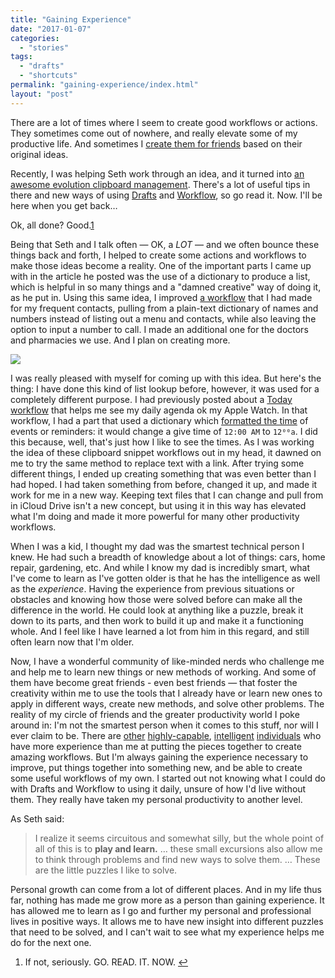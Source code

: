 ```yaml
---
title: "Gaining Experience"
date: "2017-01-07"
categories: 
  - "stories"
tags: 
  - "drafts"
  - "shortcuts"
permalink: "gaining-experience/index.html"
layout: "post"
---
```


There are a lot of times where I seem to create good workflows or actions. They sometimes come out of nowhere, and really elevate some of my productive life. And sometimes I [create them for friends](https://www.nahumck.me/drafts-tapcellar/ "Drafts TapCellar - nahumck.me") based on their original ideas.

Recently, I was helping Seth work through an idea, and it turned into [an awesome evolution clipboard management](http://sethclifford.me/2017/01/using-drafts-and-workflow-as-a-clipboard-manager/ "Using Drafts and Workflow as a Clipboard Manager"). There's a lot of useful tips in there and new ways of using [Drafts](https://geo.itunes.apple.com/us/app/drafts-quickly-capture-notes/id905337691?mt=8&uo=4&at=1001l4VZ&ct=ntwitter "Drafts on the App Store") and [Workflow](https://geo.itunes.apple.com/us/app/workflow-powerful-automation/id915249334?mt=8&uo=4&at=1001l4VZ&ct=ntwitter "Workflow on the App Store"), so go read it. Now. I'll be here when you get back…

Ok, all done? Good.[1](#fn1)

Being that Seth and I talk often — OK, a _LOT_ — and we often bounce these things back and forth, I helped to create some actions and workflows to make those ideas become a reality. One of the important parts I came up with in the article he posted was the use of a dictionary to produce a list, which is helpful in so many things and a "damned creative" way of doing it, as he put in. Using this same idea, I improved [a workflow](https://workflow.is/workflows/2563ac9600dc4ba5b474f3e7f80f545a "Call Workflow Example") that I had made for my frequent contacts, pulling from a plain-text dictionary of names and numbers instead of listing out a menu and contacts, while also leaving the option to input a number to call. I made an additional one for the doctors and pharmacies we use. And I plan on creating more.

![](/images/Image-1-7-17-10-03-AM.png)

I was really pleased with myself for coming up with this idea. But here's the thing: I have done this kind of list lookup before, however, it was used for a completely different purpose. I had previously posted about a [Today workflow](https://www.nahumck.me/second-screen/ "Second Screen - nahumck.me") that helps me see my daily agenda ok my Apple Watch. In that workflow, I had a part that used a dictionary which [formatted the time](https://workflow.is/workflows/985adf6fa08a484cb8dd0d83113c7ba2 "Time Format Example") of events or reminders: it would change a give time of `12:00 AM` to `12⁰⁰a`. I did this because, well, that's just how I like to see the times. As I was working the idea of these clipboard snippet workflows out in my head, it dawned on me to try the same method to replace text with a link. After trying some different things, I ended up creating something that was even better than I had hoped. I had taken something from before, changed it up, and made it work for me in a new way. Keeping text files that I can change and pull from in iCloud Drive isn't a new concept, but using it in this way has elevated what I'm doing and made it more powerful for many other productivity workflows.

When I was a kid, I thought my dad was the smartest technical person I knew. He had such a breadth of knowledge about a lot of things: cars, home repair, gardening, etc. And while I know my dad is incredibly smart, what I've come to learn as I've gotten older is that he has the intelligence as well as the _experience_. Having the experience from previous situations or obstacles and knowing how those were solved before can make all the difference in the world. He could look at anything like a puzzle, break it down to its parts, and then work to build it up and make it a functioning whole. And I feel like I have learned a lot from him in this regard, and still often learn now that I'm older.

Now, I have a wonderful community of like-minded nerds who challenge me and help me to learn new things or new methods of working. And some of them have become great friends - even best friends — that foster the creativity within me to use the tools that I already have or learn new ones to apply in different ways, create new methods, and solve other problems. The reality of my circle of friends and the greater productivity world I poke around in: I'm not the smartest person when it comes to this stuff, nor will I ever claim to be. There are [other](https://twitter.com/viticci "Federico Viticci") [highly-capable](https://twitter.com/arix "Ari Weinstein"), [intelligent](https://twitter.com/sylumer "Stephen Millard") [individuals](https://twitter.com/jordanmerrick "Jordan Merrick") who have more experience than me at putting the pieces together to create amazing workflows. But I'm always gaining the experience necessary to improve, put things together into something new, and be able to create some useful workflows of my own. I started out not knowing what I could do with Drafts and Workflow to using it daily, unsure of how I'd live without them. They really have taken my personal productivity to another level.

As Seth said:

> I realize it seems circuitous and somewhat silly, but the whole point of all of this is to **play and learn.** … these small excursions also allow me to think through problems and find new ways to solve them. … These are the little puzzles I like to solve.

Personal growth can come from a lot of different places. And in my life thus far, nothing has made me grow more as a person than gaining experience. It has allowed me to learn as I go and further my personal and professional lives in positive ways. It allows me to have new insight into different puzzles that need to be solved, and I can't wait to see what my experience helps me do for the next one.

1. If not, seriously. GO. READ. IT. NOW. [↩](#ffn1)
